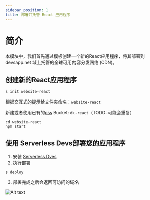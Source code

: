 ```yaml
---
sidebar_position: 1
title: 部署并托管 React 应用程序
---
```


# 简介

本模块中，我们首先通过模板创建一个新的React应用程序，将其部署到 devsapp.net 域上托管的全球可用内容分发网络 (CDN)。

## 创建新的React应用程序
```
s init website-react
```
根据交互式的提示给文件夹命名：`website-react`

新建或者使用已有的[oss](https://oss.console.aliyun.com/) Bucket: `dk-react`（TODO: 可能会重复）

```
cd website-react
npm start
```

## 使用 Serverless Devs部署您的应用程序
1. 安装 [Serverless Dves](https://github.com/Serverless-Devs/docs/blob/master/zh/install.md)
2. 执行部署
```
s deploy
```
3. 部署完成之后会返回可访问的域名

![Alt text](https://img.alicdn.com/imgextra/i1/O1CN01RUZyrT1VwQniotkYK_!!6000000002717-2-tps-785-307.png)
